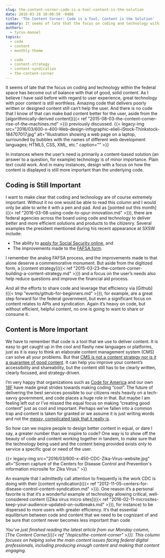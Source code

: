 ```yaml
---
slug: the-content-corner-code-is-a-tool-content-is-the-solution
date: 2016-03-28 10:00:50 -0400
title: 'The Content Corner: Code is a Tool, Content is the Solution'
summary: It seems of late that the focus on coding and technology within the federal space has become out of balance with that of good, solid content. As I believe I have said before with regard to user experience, great technology with poor content is still worthless. Amazing code that delivers poorly written or designed content
authors:
  - tyrus-manuel
topics:
  - code
  - content
  - monthly-theme
  
  - code
  - content-strategy
  - content-syndication
  - the-content-corner
---
```


It seems of late that the focus on coding and technology within the federal space has become out of balance with that of good, solid content. As I believe I have said before with regard to user experience, great technology with poor content is still worthless. Amazing code that delivers poorly written or designed content still can&#8217;t help the user. And there is no code that I know of that can make bad content better for the user, aside from the [algorithmically-derived content]({{< ref "2015-08-03-the-content-corner-rise-of-the-machines.md" >}}) previously discussed. {{< legacy-img src="2016/03/600-x-400-Web-design-infographic-elieli-iStock-Thinkstock-184707017.jpg" alt="Illustration showing a web page on a laptop, surrounded by bubbles with the names of different web development languages; HTML5, CSS, XML, etc." caption="" >}} 

In instances where the user’s need is primarily a content-based solution (an answer to a question, for example) technology is of minor importance. Plain text could work. And in many instances, design with a focus on how the content is displayed is still more important than the underlying code.

## Coding is Still Important

I want to make clear that coding and technology are of course extremely important. Without it no one would be able to read this column and I would only be able to write it with a pen and pad. And as [pointed out this month]({{< ref "2016-03-08-using-code-to-spur-innovation.md" >}}), there are federal agencies across the board using code and technology to deliver better and more efficient solutions and products to the citizenry. Several examples the president mentioned during his recent appearance at SXSW include:

  * The ability to [apply for Social Security online](https://www.ssa.gov/), and
  * The improvements made to the [FAFSA form](https://studentaid.ed.gov/sa/fafsa).

I remember the analog FAFSA process, and the improvements made to that alone deserve a commemorative monument. But aside from the digitized form, a [content strategy]({{< ref "2015-03-23-the-content-corner-building-a-content-strategy.md" >}}) and a focus on the user’s needs also help reduce questions and improve the financial aid process.

And all the efforts to share code and leverage that efficiency via [Github]({{< tmp "events/github-for-beginners.md" >}}), for example, are a great step forward for the federal government, but even a significant focus on content relates to APIs and syndication. Again it’s heavy on code, but without efficient, helpful content, no one is going to want to share or consume it.

## Content is More Important

We have to remember that code is a tool that we use to deliver content. It is easy to get caught up in the cool and flashy new languages or platforms, just as it is easy to think an elaborate content management system (CMS) can solve all your problems. But that [CMS is not a content strategy nor is it a guarantee of good content](http://alistapart.com/article/strategic-content-management). It can help you improve your content’s accessibility and shareability, but the content still has to be clearly written, clearly focused, and strategy-driven.

I’m very happy that organizations such as [Code for America](http://www.codeforamerica.org/) and our own [18F](https://18f.gsa.gov/) have made great strides towards making coding “cool”. The future of delivering the best services possible to our citizens rests heavily on a tech-savvy government, and code places a huge role in that. But maybe I am feeling left out or I’ve missed the equal focus on making &#8220;creating good content&#8221; just as cool and important. Perhaps we’ve fallen into a common trap and content is taken for granted or we assume it is just writing words and not the [messy, complicated task that it really is](http://alistapart.com/article/thedisciplineofcontentstrategy).

So how can we inspire people to design better content in equal, or dare I say, a greater number than we inspire to code? One way is to show off the beauty of code and content working together in tandem, to make sure that the technology being used and the content being provided exists only to service a specific goal or need of the user.

{{< legacy-img src="2016/03/600-x-450-CDC-Zika-Virus-website.jpg" alt="Screen capture of the Centers for Disease Control and Prevention's information microsite for Zika Virus." >}}

An example that I admittedly call attention to frequently is the work CDC is doing with their [content syndication]({{< ref "2012-11-05-centers-for-disease-control-content-syndication.md" >}}). One reason it&#8217;s a personal favorite is that it&#8217;s a wonderful example of technology allowing critical, well-considered content ([Zika virus micro sites]({{< ref "2016-02-11-microsites-keep-your-audience-updated-on-outbreaks.md" >}}), for instance) to be dispersed to more users with greater efficiency. It&#8217;s that essential equilibrium between code and content that we need to be cognizant of and be sure that content never becomes less important than code

_You’ve just finished reading the latest article from our Monday column, [The Content Corner]({{< ref "/topics/the-content-corner" >}}). This column focuses on helping solve the main content issues facing federal digital professionals, including producing enough content and making that content engaging._